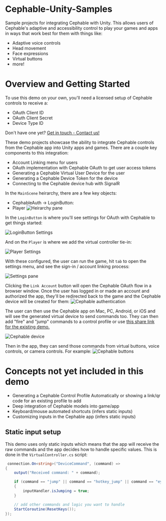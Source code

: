 # Cephable-Unity-Samples

Sample projects for integrating Cephable with Unity. This allows users of Cephable's adaptive and accessibility control to play your games and apps in ways that work best for them with things like:

- Adaptive voice controls
- Head movement
- Face expressions
- Virtual buttons
- more!

# Overview and Getting Started

To use this demo on your own, you'll need a licensed setup of Cephable controls to receive a:

- OAuth Client ID
- OAuth Client Secret
- Device Type ID

Don't have one yet? [Get in touch - Contact us!](https://www.cephable.com/contact)

These demo projects showcase the ability to integrate Cephable controls from the Cephable app into Unity apps and games. There are a couple key components to this integration:

- Account Linking menu for users
- OAuth implementation with Cephable OAuth to get user access tokens
- Generating a Cephable Virtual User Device for the user
- Generating a Cephable Device Token for the device
- Connecting to the Cephable device hub with SignalR

In the `MainScene` heirarchy, there are a few key objects:

- CephableAuth -> LoginButton:
- Player
  ![Heirarchy pane](docs/unity-heirarchy.png)

In the `LoginButton` is where you'll see settings for OAuth with Cephable to get things started:

![LoginButton Settings](docs/unity-auth.png)

And on the `Player` is where we add the virtual controller tie-in:

![Player Settings](docs/unity-controller.png)

With these configured, the user can run the game, hit `tab` to open the settings menu, and see the sign-in / account linking process:

![Settings pane](docs/unity-game-settings.png)

Clicking the `Link Account` button will open the Cephable OAuth flow in a browser window. Once the user has logged in or made an account and authorized the app, they'll be redirected back to the game and the Cephable device will be created for them:
![Cephable authentication](docs/app-auth.png)

The user can then use the Cephable app on Mac, PC, Android, or iOS and will see the generated virtual device to send commands too. They can then add "fire" and "jump" commands to a control profile or use [this share link for the existing demo.](https://share.cephable.com/profileshare/copy/YzJjNGMwZWYtNzY5MS00MzM2LWE2ZGEtNmFmODgyNGUwOWZiLWQxMDRjYzc5LWJlMDQtNDcyNi1iYmVkLTM5OWRkMzUxZTI1Mw)

![Cephable device](docs/app-device.jpg)

Then in the app, they can send those commands from virtual buttons, voice controls, or camera controls. For example:
![Cephable buttons](docs/app-buttons.jpg)

# Concepts not yet included in this demo

- Generating a Cephable Control Profile Automatically or showing a link/qr code for an existing profile to add
- Deep integration of Cephable models into game/app
- Keyboard/mouse automated shortcuts (infers static inputs)
- Customizing inputs in the Cephable app (infers static inputs)

## Static input setup

This demo uses only static inputs which means that the app will receive the raw commands and the app decides how to handle specific values. This is done in the `VirtualController.cs` script:

```csharp
 connection.On<string>("DeviceCommand", (command) =>
{
    output("Received command: " + command);

    if (command == "jump" || command == "hotkey_jump" || command == "eyebrows_raised")
    {
        inputHandler.isJumping = true;
    }

    // add other commands and logic you want to handle
    StartCoroutine(ResetKeys());
});

```
